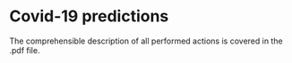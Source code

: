 # Covid-19 predictions

The comprehensible description of all performed actions is covered in the .pdf file.